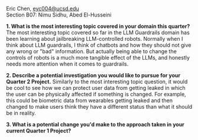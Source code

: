 Eric Chen, eyc004@ucsd.edu\
Section B07: Nimu Sidhu, Abed El-Husseini

**1. What is the most interesting topic covered in your domain this quarter?**\
The most interesting topic covered so far in the LLM Guardrails domain has been learning about jailbreaking LLM-controlled robots. Normally when I think about LLM guardrails, I think of chatbots and how they should not give any wrong or "bad" information. But actually being able to change the controls of robots is a much more tangible effect of the LLMs, and honestly needs more attention when it comes to guardrails.

**2. Describe a potential investigation you would like to pursue for your Quarter 2 Project.**
Similarly to the most interesting topic question, it would be cool to see how we can protect user data from getting leaked in which the user can be physically affected if something is changed. For example, this could be biometric data from wearables getting leaked and then changed to make users think they have a different status than what it should be in reality.

**3. What is a potential change you'd make to the approach taken in your current Quarter 1 Project?**
